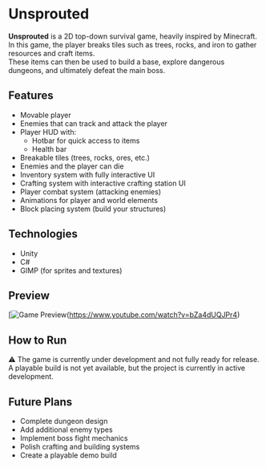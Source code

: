 # Unsprouted

**Unsprouted** is a 2D top-down survival game, heavily inspired by Minecraft.  
In this game, the player breaks tiles such as trees, rocks, and iron to gather resources and craft items.  
These items can then be used to build a base, explore dangerous dungeons, and ultimately defeat the main boss.

## Features

- Movable player
- Enemies that can track and attack the player
- Player HUD with:
  - Hotbar for quick access to items
  - Health bar
- Breakable tiles (trees, rocks, ores, etc.)
- Enemies and the player can die
- Inventory system with fully interactive UI
- Crafting system with interactive crafting station UI
- Player combat system (attacking enemies)
- Animations for player and world elements
- Block placing system (build your structures)

## Technologies

- Unity
- C#
- GIMP (for sprites and textures)

## Preview
[![Game Preview](https://img.youtube.com/vi/bZa4dUQJPr4/0.jpg)(https://www.youtube.com/watch?v=bZa4dUQJPr4)
## How to Run

⚠️ The game is currently under development and not fully ready for release.  
A playable build is not yet available, but the project is currently in active development.

## Future Plans

- Complete dungeon design
- Add additional enemy types
- Implement boss fight mechanics
- Polish crafting and building systems
- Create a playable demo build

